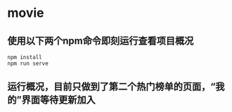 # movie

## 使用以下两个npm命令即刻运行查看项目概况
```
npm install
npm run serve
```

## 运行概况，目前只做到了第二个热门榜单的页面，“我的”界面等待更新加入
